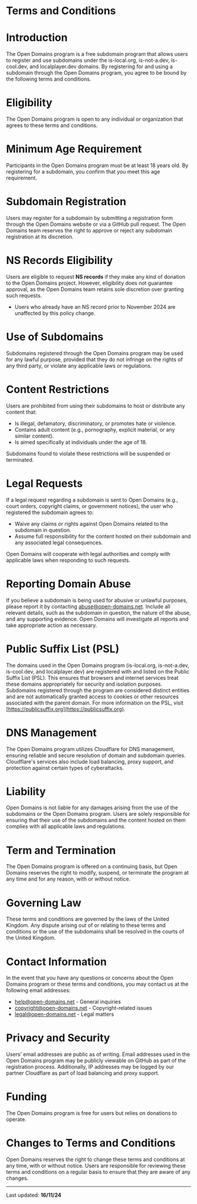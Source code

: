 # Terms and Conditions  

# Introduction  
The Open Domains program is a free subdomain program that allows users to register and use subdomains under the is-local.org, is-not-a.dev, is-cool.dev, and localplayer.dev domains. By registering for and using a subdomain through the Open Domains program, you agree to be bound by the following terms and conditions.  

# Eligibility  
The Open Domains program is open to any individual or organization that agrees to these terms and conditions.  

# Minimum Age Requirement  
Participants in the Open Domains program must be at least 18 years old. By registering for a subdomain, you confirm that you meet this age requirement.  

# Subdomain Registration  
Users may register for a subdomain by submitting a registration form through the Open Domains website or via a GitHub pull request. The Open Domains team reserves the right to approve or reject any subdomain registration at its discretion.  

# NS Records Eligibility  
Users are eligible to request **NS records** if they make any kind of donation to the Open Domains project. However, eligibility does not guarantee approval, as the Open Domains team retains sole discretion over granting such requests.  
- Users who already have an NS record prior to November 2024 are unaffected by this policy change.  

# Use of Subdomains  
Subdomains registered through the Open Domains program may be used for any lawful purpose, provided that they do not infringe on the rights of any third party, or violate any applicable laws or regulations.  

# Content Restrictions  
Users are prohibited from using their subdomains to host or distribute any content that:  
- Is illegal, defamatory, discriminatory, or promotes hate or violence.  
- Contains adult content (e.g., pornography, explicit material, or any similar content).  
- Is aimed specifically at individuals under the age of 18.  

Subdomains found to violate these restrictions will be suspended or terminated.  

# Legal Requests  
If a legal request regarding a subdomain is sent to Open Domains (e.g., court orders, copyright claims, or government notices), the user who registered the subdomain agrees to:  
- Waive any claims or rights against Open Domains related to the subdomain in question.  
- Assume full responsibility for the content hosted on their subdomain and any associated legal consequences.  

Open Domains will cooperate with legal authorities and comply with applicable laws when responding to such requests.  

# Reporting Domain Abuse  
If you believe a subdomain is being used for abusive or unlawful purposes, please report it by contacting abuse@open-domains.net. Include all relevant details, such as the subdomain in question, the nature of the abuse, and any supporting evidence. Open Domains will investigate all reports and take appropriate action as necessary.  

# Public Suffix List (PSL)  
The domains used in the Open Domains program (is-local.org, is-not-a.dev, is-cool.dev, and localplayer.dev) are registered with and listed on the Public Suffix List (PSL). This ensures that browsers and internet services treat these domains appropriately for security and isolation purposes. Subdomains registered through the program are considered distinct entities and are not automatically granted access to cookies or other resources associated with the parent domain. For more information on the PSL, visit [https://publicsuffix.org](https://publicsuffix.org).  

# DNS Management  
The Open Domains program utilizes Cloudflare for DNS management, ensuring reliable and secure resolution of domain and subdomain queries. Cloudflare's services also include load balancing, proxy support, and protection against certain types of cyberattacks.  

# Liability  
Open Domains is not liable for any damages arising from the use of the subdomains or the Open Domains program. Users are solely responsible for ensuring that their use of the subdomains and the content hosted on them complies with all applicable laws and regulations.  

# Term and Termination  
The Open Domains program is offered on a continuing basis, but Open Domains reserves the right to modify, suspend, or terminate the program at any time and for any reason, with or without notice.  

# Governing Law  
These terms and conditions are governed by the laws of the United Kingdom. Any dispute arising out of or relating to these terms and conditions or the use of the subdomains shall be resolved in the courts of the United Kingdom.  

# Contact Information  
In the event that you have any questions or concerns about the Open Domains program or these terms and conditions, you may contact us at the following email addresses:  
- help@open-domains.net - General inquiries  
- copyright@open-domains.net - Copyright-related issues  
- legal@open-domains.net - Legal matters  

# Privacy and Security  
Users’ email addresses are public as of writing. Email addresses used in the Open Domains program may be publicly viewable on GitHub as part of the registration process. Additionally, IP addresses may be logged by our partner Cloudflare as part of load balancing and proxy support.  

# Funding  
The Open Domains program is free for users but relies on donations to operate.  

# Changes to Terms and Conditions  
Open Domains reserves the right to change these terms and conditions at any time, with or without notice. Users are responsible for reviewing these terms and conditions on a regular basis to ensure that they are aware of any changes.  

---  

Last updated: **16/11/24**
